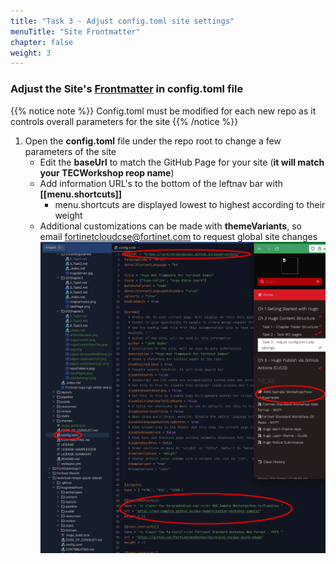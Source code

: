 ```yaml
---
title: "Task 3 - Adjust config.toml site settings"
menuTitle: "Site Frontmatter"
chapter: false
weight: 3
---
```


### Adjust the Site's [Frontmatter](https://gohugo.io/content-management/front-matter/) in config.toml file 
{{% notice note %}} Config.toml must be modified for each new repo as it controls overall parameters for the site {{% /notice %}}
1. Open the **config.toml** file under the repo root to change a few parameters of the site
   * Edit the **baseUrl** to match the GitHub Page for your site (**it will match your TECWorkshop reop name**)
   * Add information URL's to the bottom of the leftnav bar with **[[menu.shortcuts]]**
     * menu.shortcuts are displayed lowest to highest according to their weight
   * Additional customizations can be made with **themeVariants**, so email [fortinetcloudcse@fortinet.com](mailto:fortinetcloudcse@fortinet.com) to request global site changes
   ![config](config.png)
